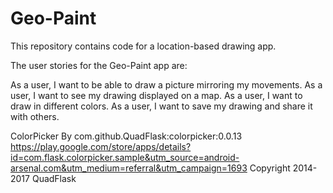 # Geo-Paint
This repository contains code for a location-based drawing app.

The user stories for the Geo-Paint app are:

As a user, I want to be able to draw a picture mirroring my movements.
As a user, I want to see my drawing displayed on a map.
As a user, I want to draw in different colors.
As a user, I want to save my drawing and share it with others.

ColorPicker By
com.github.QuadFlask:colorpicker:0.0.13
https://play.google.com/store/apps/details?id=com.flask.colorpicker.sample&utm_source=android-arsenal.com&utm_medium=referral&utm_campaign=1693
Copyright 2014-2017 QuadFlask